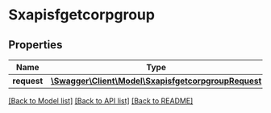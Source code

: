 # Sxapisfgetcorpgroup

## Properties
Name | Type | Description | Notes
------------ | ------------- | ------------- | -------------
**request** | [**\Swagger\Client\Model\SxapisfgetcorpgroupRequest**](SxapisfgetcorpgroupRequest.md) |  | [optional] 

[[Back to Model list]](../README.md#documentation-for-models) [[Back to API list]](../README.md#documentation-for-api-endpoints) [[Back to README]](../README.md)


